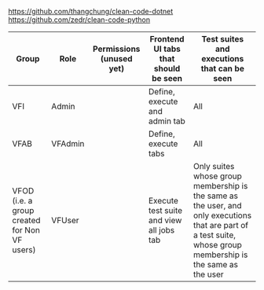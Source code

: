 https://github.com/thangchung/clean-code-dotnet
https://github.com/zedr/clean-code-python

| Group                                        | Role    | Permissions (unused yet) | Frontend UI tabs that should be seen     | Test suites and executions that can be seen                                                                                                           |
|----------------------------------------------|---------|--------------------------|------------------------------------------|----------------------------------------------------------------------------------------------------------------------------------------------------------|
| VFI                                          | Admin   |                          | Define, execute and admin tab            | All                                                                                                                                                      |
| VFAB                                         | VFAdmin |                          | Define, execute tabs                     | All                                                                                                                                                      |
| VFOD (i.e. a group created for Non VF users) | VFUser  |                          | Execute test suite and view all jobs tab | Only suites whose group membership is the same as the user, and only executions that are part of a test suite, whose group membership is the same as the user |
